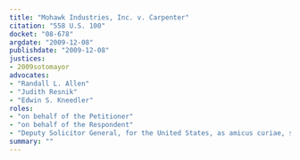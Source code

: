```yaml
---
title: "Mohawk Industries, Inc. v. Carpenter"
citation: "558 U.S. 100"
docket: "08-678"
argdate: "2009-12-08"
publishdate: "2009-12-08"
justices:
- 2009sotomayor
advocates:
- "Randall L. Allen"
- "Judith Resnik"
- "Edwin S. Kneedler"
roles:
- "on behalf of the Petitioner"
- "on behalf of the Respondent"
- "Deputy Solicitor General, for the United States, as amicus curiae, supporting the Respondent"
summary: ""
---
```



